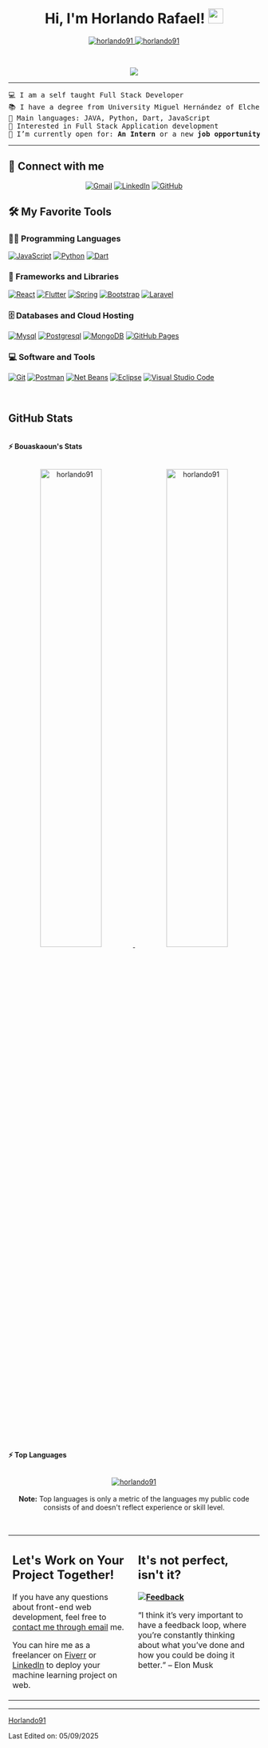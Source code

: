 <h1 align="center">
Hi, I'm Horlando Rafael!
	<a href="https://github.com/Horlando91" target="_self">
		<img src="https://media.giphy.com/media/hvRJCLFzcasrR4ia7z/giphy.gif" width="30">
	</a>
</h1>
<p align="center">
	<a href="https://github.com/Horlando91">
		<img src="https://komarev.com/ghpvc/?username=horlando91&label=Profile%20views&color=0e75b6&style=flat" alt="horlando91" />
	</a>
	<a href="https://github.com/horlando91">
		<img src="https://img.shields.io/github/followers/horlando91?label=Followers" alt="horlando91" />
	</a>
</p>
<br/>
<p align="center">
	<a href="https://github.com/horlando91">
		<img src="https://readme-typing-svg.herokuapp.com?lines=Full+Stack+Web+Developer;Freelancer;Positive;%20Enthusiastic;Always%20learning%20new%20things&center=true&width=380&height=45">
	</a>
</p>

<hr>

<pre>
💻 I am a self taught Full Stack Developer
📚 I have a degree from University Miguel Hernández of Elche
🌟 Main languages: JAVA, Python, Dart, JavaScript
🚩 Interested in Full Stack Application development
🤔 I’m currently open for: <b>An Intern</b> or a new <b>job opportunity</b>, this is <a href="https://drive.google.com/file/d/1OL-pYjC8jb3u3bbqLswQooZkah4ExeZf/view?usp=sharing" target="_blank">MY RESUME.</a>
</pre>
<hr>

## 🤝 Connect with me
<p align="center">
	<a href="mailto:horlandorafaeli@gmail.com"><img img src="https://img.shields.io/badge/gmail-%23EA4335.svg?style=plastic&logo=gmail&logoColor=white" alt="Gmail"/></a>
	<a href="https://www.linkedin.com/in/bouaskaoun/"><img src="https://img.shields.io/badge/linkedin-%230A66C2.svg?style=plastic&logo=linkedin&logoColor=white" alt="LinkedIn"/></a>
	<a href="https://github.com/horlando91"><img src="https://img.shields.io/badge/github-%23181717.svg?style=plastic&logo=github&logoColor=white" alt="GitHub"/></a>
</p>

## 🛠️ My Favorite Tools

### 👨‍💻 Programming Languages

<p>
    <a href="https://github.com/horlando91"><img alt="JavaScript" src="https://img.shields.io/badge/JavaScript%20-%23F7DF1E.svg?logo=javascript&logoColor=black"></a>
    <a href="https://github.com/horlando91"><img alt="Python" src="https://img.shields.io/badge/Python%20-%2314354C.svg?logo=python&logoColor=white"></a>
    <a href="https://github.com/horlando91"><img alt="Dart" src="https://img.shields.io/badge/Dart%20-%23111924.svg?logo=dart&logoColor=white"></a>

### 🧰 Frameworks and Libraries

<p>
    <a href="https://github.com/horlando91"><img alt="React" src="https://img.shields.io/badge/React%20-%23D00000.svg?logo=React&logoColor=white"></a>
    <a href="https://github.com/horlando91"><img alt="Flutter" src="https://img.shields.io/badge/Flutter%20-%233F7BA6.svg?logo=Flutter&logoColor=white"></a>
    <a href="https://github.com/horlando91"><img alt="Spring" src="https://img.shields.io/badge/Spring%20Boot%20-%2334A853.svg?logo=Springboot&logoColor=white"></a>
    <a href="https://github.com/horlando91"><img alt="Bootstrap" src="https://img.shields.io/badge/Bootstrap%20-%23150458.svg?logo=Bootstrap&logoColor=white"></a>
    <a href="https://github.com/horlando91"><img alt="Laravel" src="https://img.shields.io/badge/Laravel%20-%23ED2F03.svg?logo=laravel&logoColor=white"></a>
</p>

### 🗄️ Databases and Cloud Hosting

<p>
    <a href="https://github.com/horlando91"><img alt="Mysql" src ="https://img.shields.io/badge/Mysql-%234089AC.svg?logo=mysql&logoColor=white"></a>
    <a href="https://github.com/horlando91"><img alt="Postgresql" src ="https://img.shields.io/badge/Postgresql-%232F5E8D.svg?logo=postgresql&logoColor=white"></a>
    <a href="https://github.com/horlando91"><img alt="MongoDB" src ="https://img.shields.io/badge/MongoDB-%23031A0E.svg?logo=mongodb&logoColor=white"></a>
    <a href="https://github.com/horlando91"><img alt="GitHub Pages" src="https://img.shields.io/badge/GitHub%20Pages-%23327FC7.svg?logo=github&logoColor=white"></a>
</p>

### 💻 Software and Tools

<p>
    <a href="https://github.com/horlando91"><img alt="Git" src="https://img.shields.io/badge/Git%20-%23F05033.svg?logo=git&logoColor=white"></a>
    <a href="https://github.com/horlando91"><img alt="Postman" src="https://img.shields.io/badge/Postman-FF6C37?logo=postman&logoColor=white"></a>
    <a href="https://github.com/horlando91"><img alt="Net Beans " src="https://img.shields.io/badge/Net%20Beans%20-%233F333B.svg?logo=apachenetbeanside&logoColor=white"></a>
    <a href="https://github.com/horlando91"><img alt="Eclipse" src="https://img.shields.io/badge/Eclipse%20-%23281E4E.svg?logo=eclipseide&logoColor=white"></a>
    <a href="https://github.com/horlando91"><img alt="Visual Studio Code" src="https://img.shields.io/badge/Visual%20Studio%20Code-0078d7.svg?logo=visual-studio-code&logoColor=white"></a>
</p>
</br>

<!--
### 👨🏽‍💻 Workspace
<p>
    <a href="https://github.com/horlando91"><img alt="Macbook Air M1" src="https://img.shields.io/badge/Apple-MacBook_Air_2020-999999?style=for-the-badge&logo=apple&logoColor=white"></a>
    <a href="https://github.com/horlando91"><img alt="Spotify" src="https://img.shields.io/badge/Spotify-1ED760?&style=for-the-badge&logo=spotify&logoColor=white"></a>
</p>
-->


## GitHub Stats

<br/>
<summary><b>⚡ Bouaskaoun's Stats</b></summary>
<br/>
<p align="center">
	<a href="https://github.com/horlando91">
	<img width="49.5%" src="https://github-readme-stats.vercel.app/api?username=horlando91&show_icons=true" alt="horlando91">
	<img width="49.5%" src="https://github-readme-streak-stats.herokuapp.com/?user=horlando91" alt="horlando91">
	</a>
	<br/>
</p>
<br/>
<!--
<summary><b>⚡ Activity graph</b></summary>
<br/>
<p align="center">
	<a href="https://github.com/horlando91">
		<img src="https://activity-graph.herokuapp.com/graph?username=horlando91&bg_color=ffffff&color=000000&line=000000&point=000000&area=true&hide_border=true" alt="horlando91">
	</a>
</p>
<br/>
-->
<summary><b>⚡ Top Languages</b></summary>
<br/>

<p align="center">
	<a href="https://github.com/horlando91">
	<img src="https://github-readme-stats.vercel.app/api/top-langs/?username=horlando91&langs_count=8&layout=compact" alt="horlando91">
	</a>
	<br/>
<br/>
<b>Note:</b> Top languages is only a metric of the languages my public code consists of and doesn't reflect experience or skill level.
</p>
<br/>

<table style="border: none">
  <tr>
  <td width="50%" valign="top">

## Let's Work on Your Project Together!

If you have any questions about front-end web development, feel free to <a href="mailto:horlandorafaeli@gmail.com">contact me through email</a> me.

You can hire me as a freelancer on <a href="https://www.fiverr.com">Fiverr</a> or <a href="https://www.linkedin.com/in/bouaskaoun/">LinkedIn</a> to deploy your machine learning project on web.

  </td>
  <td width="50%" valign="top">

## It's not perfect, isn't it?

**<a href="https://github.com/horlando91"><img alt="Feedback" src="https://img.shields.io/badge/Ask%20me-anything-1abc9c.svg"></a>**

“I think it’s very important to have a feedback loop, where you’re constantly thinking about what you’ve done and how you could be doing it better.”
– Elon Musk

  </td>
  </tr>
</table>

------

[Horlando91](https://github.com/horlando91)

Last Edited on: 05/09/2025

